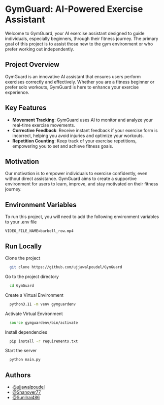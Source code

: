 # GymGuard: AI-Powered Exercise Assistant
Welcome to GymGuard, your AI exercise assistant designed to guide individuals, especially beginners, through their fitness journey. The primary goal of this project is to assist those new to the gym environment or who prefer working out independently.

## Project Overview
GymGuard is an innovative AI assistant that ensures users perform exercises correctly and effectively. Whether you are a fitness beginner or prefer solo workouts, GymGuard is here to enhance your exercise experience.

## Key Features
* **Movement Tracking**: GymGuard uses AI to monitor and analyze your real-time exercise movements.
* **Corrective Feedback**: Receive instant feedback if your exercise form is incorrect, helping you avoid injuries and optimize your workouts.
* **Repetition Counting**: Keep track of your exercise repetitions, empowering you to set and achieve fitness goals.

## Motivation
Our motivation is to empower individuals to exercise confidently, even without direct assistance. GymGuard aims to create a supportive environment for users to learn, improve, and stay motivated on their fitness journey.
## Environment Variables

To run this project, you will need to add the following environment variables to your .env file

`VIDEO_FILE_NAME=barbell_row.mp4`


## Run Locally

Clone the project

```bash
  git clone https://github.com/ujjawalpoudel/GymGuard
```

Go to the project directory

```bash
  cd GymGuard
```

Create a Virtual Environment
```bash
  python3.11 -m venv gymguardenv
```

Activate Virtual Environment
```bash
  source gymguardenv/bin/activate
```

Install dependencies

```bash
  pip install -r requirements.txt
```

Start the server

```bash
  python main.py
```


## Authors

- [@ujjawalpoudel](https://github.com/ujjawalpoudel)
- [@Shanover77](https://github.com/Shanover77)
- [@Sunilrai486](https://github.com/Sunilrai486)

